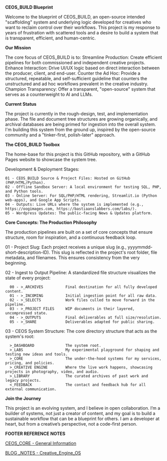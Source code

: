 **CEOS_BUILD Blueprint**

  Welcome to the blueprint of CEOS_BUILD, an open-source intended "scaffolding" system and 
  underlying logic developed for creatives who want to reclaim control over their workflows. 
  This project is my response to years of frustration with scattered tools and a desire to 
  build a system that is transparent, efficient, and human-centric.

**Our Mission**

  The core focus of CEOS_BUILD is to:
  Streamline Production: Create efficient pipelines for both commissioned and independent creative projects. 
  Enhance Interaction: Drive UI/UX logic based on direct interaction between the producer, client, and end-user.
  Counter the Ad Hoc: Provide a structured, repeatable, and self-sufficient guideline that counters the unstructured 
  and ad hoc workflows prevalent in the creative industry.
  Champion Transparency: Offer a transparent, "open-source" system that serves as a counterweight to AI and LLMs.

**Current Status**

  The project is currently in the rough-design, test, and implementation phase. The file and document tree 
  structures are growing organically, and archival databases are being primed for ingestion into the overall system. 
  I'm building this system from the ground up, inspired by the open-source community and a "tinker-first, polish-later" approach.

**The CEOS_BUILD Toolbox**

  The home-base for this project is this GitHub repository, with a GitHub Pages website to showcase the system tree. 

Development & Deployment Stages:

    01 - CEOS_BUILD Source & Project Files: Hosted on GitHub (PHP/HTML/Python).
    02 - Offline Sandbox Server: A local environment for testing SQL, PHP, and Python tools.
    03 - Online Server: For SQL/PHP/HTML rendering, Streamlit.io (Python web-apps), and Google App Scripts.
    04 - Outputs: Live URLs where the system is implemented (e.g., https://oogimages.com, https://bastiaanslabbers.com/labs/).
    05 - Wordpress Updates: The public-facing News & Updates platform.


**Core Concepts: The Production Philosophy**

  The production pipelines are built on a set of core concepts that ensure structure, room for inspiration, and a continuous feedback loop.

01 - Project Slug: 
      Each project receives a unique slug (e.g., yyyymmdd-short-description-ID).
      This slug is reflected in the project's root folder, file metadata, and filenames. This ensures consistency from the very beginning.

02 - Ingest to Output Pipeline: 
      A standardized file structure visualizes the state of every project:

      00 - >_ARCHIVES          Final destination for all fully developed content.
      01 - >_INCOMING          Initial ingestion point for all raw data.
      02 - >_SELECTS           Work files culled to move forward in the pipeline.
      03 - >_PROJECT FILES     WIP documents in their layered, uncompressed state.
      04 - >_OUTPUTS           Final deliverables at full size/resolution.
      05 - >_SHARE             Deliverables adapted for public sharing.

03 - CEOS System Structure: 
      The core directory structure that acts as the system's root:

      >_DASHBOARD              The system root.
      >_LABS                   My experimental playground for shaping and testing new ideas and tools.
      >_CORE                   The under-the-hood systems for my services, pricing, and policies.
      >_CREATIVE ENGINE        Where the live work happens, showcasing projects in photography, video, and audio.
      >_LIBRARY                The curated archives of past work and legacy projects.
      <_FEEDBACK               The contact and feedback hub for all external communication.


**Join the Journey**

This project is an evolving system, and I believe in open collaboration. I’m a builder of systems, not just a creator of content, and my goal is to build a sustainable workflow that can be a blueprint for others. I am a developer at heart, but from a creative’s perspective, not a code-first person.


**FOOTER REFERENCE NOTES**

<a href="https://github.com/CreativeEngineOS/CEOS_BUILD/blob/main/%23CEOS_CORE%20-%20General%20Information.pdf">CEOS_CORE - General Information</a>

<a href="https://github.com/CreativeEngineOS/CEOS_BUILD/commit/176842a820921b2a2bc3582afaf62f50e1056792">BLOG _NOTES - Creative_Engine_OS</a>
